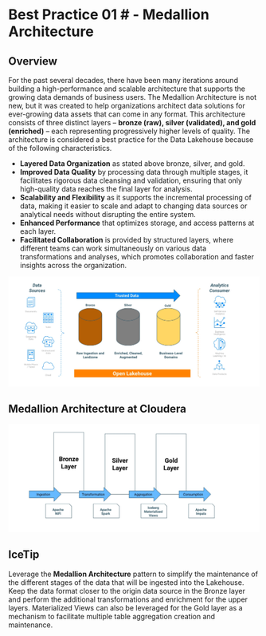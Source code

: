 #  Best Practice 01 # - Medallion Architecture

## Overview
For the past several decades, there have been many iterations around building a high-performance and scalable architecture that supports the growing data demands of business users. The Medallion Architecture is not new, but it was created to help organizations architect data solutions for ever-growing data assets that can come in any format. This architecture consists of three distinct layers – **bronze (raw), silver (validated), and gold (enriched)** – each representing progressively higher levels of quality. The architecture is considered a best practice for the Data Lakehouse because of the following characteristics. 

- **Layered Data Organization** as stated above bronze, silver, and gold.
- **Improved Data Quality** by processing data through multiple stages, it facilitates rigorous data cleansing and validation, ensuring that only high-quality data reaches the final layer for analysis.
- **Scalability and Flexibility** as it supports the incremental processing of data, making it easier to scale and adapt to changing data sources or analytical needs without disrupting the entire system.
- **Enhanced Performance** that optimizes storage, and access patterns at each layer.
- **Facilitated Collaboration** is provided by structured layers, where different teams can work simultaneously on various data transformations and analyses, which promotes collaboration and faster insights across the organization. 

![best_practice_1a.jpg](../../images/best_practice_1a.jpg)

## Medallion Architecture at Cloudera

![best_practice_1b.jpg](../../images/best_practice_1b.jpg)

## IceTip 

Leverage the **Medallion Architecture** pattern to simplify the maintenance of the different stages of the data that will be ingested into the Lakehouse.
Keep the data format closer to the origin data source in the Bronze layer and perform the additional transformations and enrichment for the upper layers. 
Materialized Views can also be leveraged for the Gold layer as a mechanism to facilitate multiple table aggregation creation and maintenance. 
